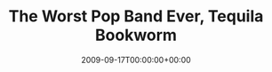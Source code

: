 ---
templateKey: event
guid: 0894fac6-6eab-11ea-99c5-002590d1d1b0
date: 2009-09-17T00:00:00+00:00
eventTime: '9-12'
title: The Worst Pop Band Ever, Tequila Bookworm
artist: The Worst Pop Band Ever
city: Toronto
venue: Tequila Bookworm
group: The Worst Pop Band Ever
---